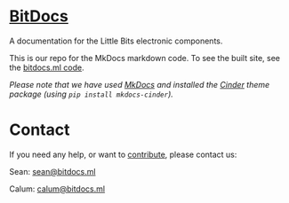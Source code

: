 # [BitDocs](https://bitdocs.ml)
A documentation for the Little Bits electronic components.

This is our repo for the MkDocs markdown code. To see the built site, see the [bitdocs.ml code](https://github.com/bitdocs/bitdocs.github.io).

_Please note that we have used [MkDocs](https://www.mkdocs.org/) and installed the [Cinder](https://github.com/chrissimpkins/cinder) theme package (using `pip install mkdocs-cinder`)._

# Contact
If you need any help, or want to [contribute](../master/CONTRIBUTING.md), please contact us:

Sean: <sean@bitdocs.ml>

Calum: <calum@bitdocs.ml>
